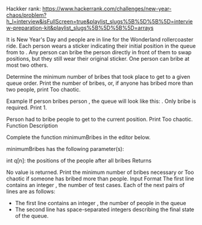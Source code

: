 Hackker rank: https://www.hackerrank.com/challenges/new-year-chaos/problem?h_l=interview&isFullScreen=true&playlist_slugs%5B%5D%5B%5D=interview-preparation-kit&playlist_slugs%5B%5D%5B%5D=arrays


It is New Year's Day and people are in line for the Wonderland rollercoaster ride. Each person wears a sticker indicating their initial position in the queue from  to . Any person can bribe the person directly in front of them to swap positions, but they still wear their original sticker. One person can bribe at most two others.

Determine the minimum number of bribes that took place to get to a given queue order. Print the number of bribes, or, if anyone has bribed more than two people, print Too chaotic.


Example
If person  bribes person , the queue will look like this: . Only  bribe is required. Print 1.


Person  had to bribe  people to get to the current position. Print Too chaotic.
Function Description

Complete the function minimumBribes in the editor below.

minimumBribes has the following parameter(s):

int q[n]: the positions of the people after all bribes
Returns

No value is returned. Print the minimum number of bribes necessary or Too chaotic if someone has bribed more than  people.
Input Format
The first line contains an integer , the number of test cases.
Each of the next  pairs of lines are as follows:
- The first line contains an integer , the number of people in the queue
- The second line has  space-separated integers describing the final state of the queue.
